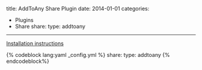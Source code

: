 title: AddToAny Share Plugin
date: 2014-01-01
categories:
- Plugins
- Share
share:
    type: addtoany
---

[Installation instructions](https://www.addtoany.com/buttons/)

{% codeblock lang:yaml _config.yml %}
share:
    type: addtoany
{% endcodeblock%}

